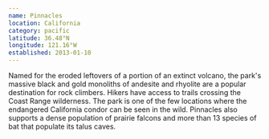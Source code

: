 ```yaml
---
name: Pinnacles
location: California
category: pacific
latitude: 36.48°N
longitude: 121.16°W
established: 2013-01-10
---
```


Named for the eroded leftovers of a portion of an extinct volcano, the park's massive black and gold monoliths of andesite and rhyolite are a popular destination for rock climbers. Hikers have access to trails crossing the Coast Range wilderness. The park is one of the few locations where the endangered California condor can be seen in the wild. Pinnacles also supports a dense population of prairie falcons and more than 13 species of bat that populate its talus caves.
